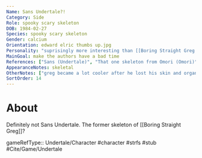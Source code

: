```yaml
---
Name: Sans Undertale?!
Category: Side
Role: spooky scary skeleton
DOB: 1984-02-27
Species: spooky scary skeleton
Gender: calcium
Orientation: edward elric thumbs up.jpg
Personality: "suprisingly more interesting than [[Boring Straight Greg|Greg]], though that's not saying much"
MainGoal: make the authors have a bad time
References: ["Sans (Undertale)", "That one skeleton from Omori (Omori)"]
AppearanceNotes: skeletal
OtherNotes: ["greg became a lot cooler after he lost his skin and organs.", "should his birth date actually be when greg dies?"]
SortOrder: 14
---
```

# About
Definitely not Sans Undertale. The former skeleton of [[Boring Straight Greg]]?

gameRefType:: Undertale/Character
#character #strfs #stub #Cite/Game/Undertale 